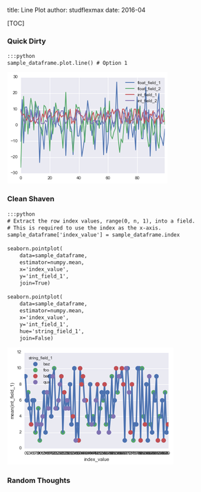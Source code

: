 title: Line Plot
author: studflexmax
date: 2016-04


[TOC]


### Quick Dirty

    :::python
    sample_dataframe.plot.line() # Option 1
![line option 1](/static/img/line_1.png)


### Clean Shaven

    :::python
    # Extract the row index values, range(0, n, 1), into a field.
    # This is required to use the index as the x-axis.
    sample_dataframe['index_value'] = sample_dataframe.index

    seaborn.pointplot(
        data=sample_dataframe,
        estimator=numpy.mean,
        x='index_value',
        y='int_field_1',
        join=True)

    seaborn.pointplot(
        data=sample_dataframe,
        estimator=numpy.mean,
        x='index_value',
        y='int_field_1',
        hue='string_field_1',
        join=False)
![line option 2](/static/img/line_2.png)


### Random Thoughts

